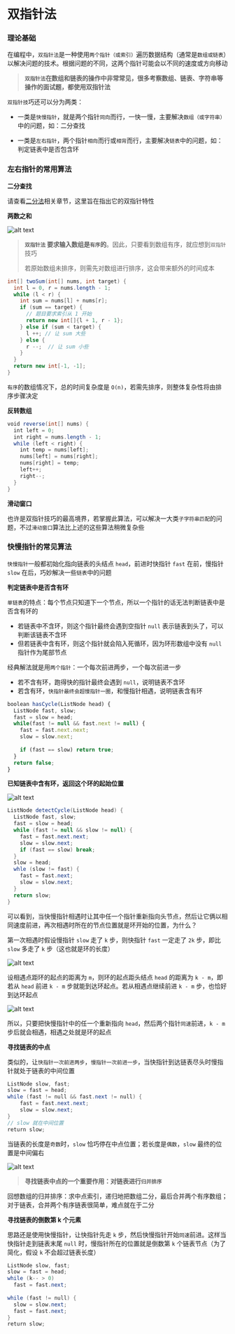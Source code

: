 # 双指针法

### 理论基础

在编程中，`双指针法`是一种使用`两个指针（或索引）`遍历数据结构（通常是`数组或链表`）以解决问题的技术。根据问题的不同，这两个指针可能会以不同的速度或方向移动
> **`双指针法`在数组和链表的操作中非常常见，很多考察数组、链表、字符串等操作的面试题，都使用双指针法**

`双指针技`巧还可以分为两类：
- 一类是`快慢指针`，就是两个指针`同向`而行，一快一慢，主要解决`数组（或字符串）`中的问题，如：二分查找

- 一类是`左右指针`，两个指针`相向`而行或`相背`而行，主要解决`链表`中的问题，如：判定链表中是否包含环

### 左右指针的常用算法

**二分查找**

请查看[二分法](https://github.com/donnapersonal/LeetCode/blob/main/notes/binary_search.md)相关章节，这里旨在指出它的双指针特性

**两数之和**

![alt text](2sum.png)

> **`双指针法` 要求输入数组是`有序`的**。因此，只要看到数组有序，就应想到`双指针`技巧
> 
> 若原始数组未排序，则需先对数组进行排序，这会带来额外的时间成本

```java
int[] twoSum(int[] nums, int target) {
  int l = 0, r = nums.length - 1;
  while (l < r) {
    int sum = nums[l] + nums[r];
    if (sum == target) {
      // 题目要求索引从 1 开始
      return new int[]{l + 1, r - 1};
    } else if (sum < target) {
      l ++; // 让 sum 大些
    } else {
      r --;  // 让 sum 小些
    }
  }
  return new int[-1, -1];
}
```

`有序`的数组情况下，总的时间复杂度是 `O(n)`，若需先排序，则整体复杂性将由排序步骤决定

**反转数组**

```java
void reverse(int[] nums) {  
  int left = 0;  
  int right = nums.length - 1;  
  while (left < right) {  
    int temp = nums[left];  
    nums[left] = nums[right];  
    nums[right] = temp;  
    left++; 
    right--;  
  }  
}
```

**滑动窗口**

也许是双指针技巧的最高境界，若掌握此算法，可以解决一大类`子字符串匹配`的问题，不过`滑动窗口`算法比上述的这些算法稍微复杂些

### 快慢指针的常见算法

`快慢指针`一般都初始化指向链表的头结点 `head`，前进时快指针 `fast` 在前，慢指针 `slow` 在后，巧妙解决一些`链表`中的问题

**判定链表中是否含有环**

`单链表`的特点：每个节点只知道下一个节点，所以一个指针的话无法判断链表中是否含有环的
- 若链表中不含环，则这个指针最终会遇到空指针 `null` 表示链表到头了，可以判断该链表不含环  
- 但若链表中含有环，则这个指针就会陷入死循环，因为环形数组中没有 `null` 指针作为尾部节点

经典解法就是用`两个指针`：一个每次前进两步，一个每次前进一步
- 若不含有环，跑得快的指针最终会遇到 `null`，说明链表不含环
- 若含有环，`快指针最终会超慢指针一圈`，和慢指针相遇，说明链表含有环

```js
boolean hasCycle(ListNode head) {
  ListNode fast, slow;
  fast = slow = head;
  while(fast != null && fast.next != null) {
    fast = fast.next.next;
    slow = slow.next;
    
    if (fast == slow) return true;
  }
  return false;
}
```

**已知链表中含有环，返回这个环的起始位置**

![alt text](circle1.png)

```java
ListNode detectCycle(ListNode head) {
  ListNode fast, slow;
  fast = slow = head;
  while (fast != null && slow != null) {
    fast = fast.next.next;
    slow = slow.next;
    if (fast == slow) break;
  }
  slow = head;
  whle (slow != fast) {
    fast = fast.next;
    slow = slow.next;
  }
  return slow;
}
```

可以看到，当快慢指针相遇时让其中任一个指针重新指向头节点，然后让它俩以相同速度前进，再次相遇时所在的节点位置就是环开始的位置，为什么？

第一次相遇时假设慢指针 `slow` 走了 `k` 步，则快指针 `fast` 一定走了 `2k` 步，即比 `slow` 多走了 `k` 步（这也就是环的长度）

![alt text](circle2.png)

设相遇点距环的起点的距离为 `m`，则环的起点距头结点 `head` 的距离为 `k - m`，即若从 `head` 前进 `k - m` 步就能到达环起点。若从相遇点继续前进 `k - m` 步，也恰好到达环起点

![alt text](circle3.png)

所以，只要把快慢指针中的任一个重新指向 `head`，然后两个指针`同速`前进，`k - m` 步后就会相遇，相遇之处就是环的起点

**寻找链表的中点**

类似的，让`快指针一次前进两步`，`慢指针一次前进一步`，当快指针到达链表尽头时慢指针就处于链表的中间位置

```java
ListNode slow, fast;  
slow = fast = head;  
while (fast != null && fast.next != null) {  
    fast = fast.next.next;  
    slow = slow.next;  
}  
// slow 就在中间位置  
return slow;
```

当链表的长度是`奇数`时，`slow` 恰巧停在中点位置；若长度是`偶数`，`slow` 最终的位置是中间偏右

![alt text](circle4.png)

> **寻找链表中点的一个重要作用：对链表进行`归并排序`**

回想数组的归并排序：求中点索引，递归地把数组二分，最后合并两个有序数组；对于链表，合并两个有序链表很简单，难点就在于二分

**寻找链表的倒数第 k 个元素**

思路还是使用快慢指针，让快指针先走 `k` 步，然后快慢指针开始`同速`前进。这样当快指针走到链表末尾 `null` 时，慢指针所在的位置就是倒数第 `k` 个链表节点（为了简化，假设 `k` 不会超过链表长度）

```java
ListNode slow, fast;  
slow = fast = head;  
while (k-- > 0)   
  fast = fast.next;  
  
while (fast != null) {  
  slow = slow.next;  
  fast = fast.next;  
}  
return slow;
```